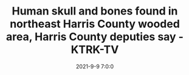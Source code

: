 ---
"title": "Human skull and bones found in northeast Harris County wooded area, Harris County deputies say - KTRK-TV"
"date": "2021-9-9 7:0:0"
"feed_name": "GOOGLENEWSINDUSTRIAL"
"feed_website": "https://news.google.com/search?q=industrial%2Bincident&hl=en-US&gl=US&ceid=US:en"
"feed_rss": "https://news.google.com/rss/search?q=industrial%2Bincident&hl=en-US&gl=US&ceid=US:en"
"link": "https://abc13.com/harris-county-human-remains-body-discovery-contractors-find-crime-scene-investigation/11009075/"
"file": "_posts/2021-1-1-e3a95957d848de484b6578c3d337a497662c4f75.md"
"accident": "0"
"drilling": "0"
"dead": "0"
"injured": "0"
---